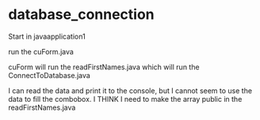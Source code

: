# database_connection
Start in javaapplication1

run the cuForm.java

cuForm will run the readFirstNames.java which will run the ConnectToDatabase.java  

I can read the data and print it to the console, but I cannot seem to use the data to fill the combobox.
I THINK  I need to make the array public in the readFirstNames.java